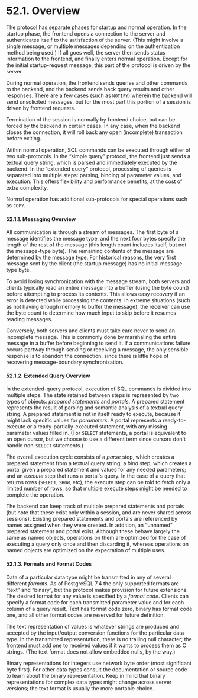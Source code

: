 # 52.1. Overview

The protocol has separate phases for startup and normal operation. In the startup phase, the frontend opens a connection to the server and authenticates itself to the satisfaction of the server. \(This might involve a single message, or multiple messages depending on the authentication method being used.\) If all goes well, the server then sends status information to the frontend, and finally enters normal operation. Except for the initial startup-request message, this part of the protocol is driven by the server.

During normal operation, the frontend sends queries and other commands to the backend, and the backend sends back query results and other responses. There are a few cases \(such as `NOTIFY`\) wherein the backend will send unsolicited messages, but for the most part this portion of a session is driven by frontend requests.

Termination of the session is normally by frontend choice, but can be forced by the backend in certain cases. In any case, when the backend closes the connection, it will roll back any open \(incomplete\) transaction before exiting.

Within normal operation, SQL commands can be executed through either of two sub-protocols. In the “simple query” protocol, the frontend just sends a textual query string, which is parsed and immediately executed by the backend. In the “extended query” protocol, processing of queries is separated into multiple steps: parsing, binding of parameter values, and execution. This offers flexibility and performance benefits, at the cost of extra complexity.

Normal operation has additional sub-protocols for special operations such as `COPY`.

#### 52.1.1. Messaging Overview

All communication is through a stream of messages. The first byte of a message identifies the message type, and the next four bytes specify the length of the rest of the message \(this length count includes itself, but not the message-type byte\). The remaining contents of the message are determined by the message type. For historical reasons, the very first message sent by the client \(the startup message\) has no initial message-type byte.

To avoid losing synchronization with the message stream, both servers and clients typically read an entire message into a buffer \(using the byte count\) before attempting to process its contents. This allows easy recovery if an error is detected while processing the contents. In extreme situations \(such as not having enough memory to buffer the message\), the receiver can use the byte count to determine how much input to skip before it resumes reading messages.

Conversely, both servers and clients must take care never to send an incomplete message. This is commonly done by marshaling the entire message in a buffer before beginning to send it. If a communications failure occurs partway through sending or receiving a message, the only sensible response is to abandon the connection, since there is little hope of recovering message-boundary synchronization.

#### 52.1.2. Extended Query Overview

In the extended-query protocol, execution of SQL commands is divided into multiple steps. The state retained between steps is represented by two types of objects: _prepared statements_ and _portals_. A prepared statement represents the result of parsing and semantic analysis of a textual query string. A prepared statement is not in itself ready to execute, because it might lack specific values for _parameters_. A portal represents a ready-to-execute or already-partially-executed statement, with any missing parameter values filled in. \(For `SELECT` statements, a portal is equivalent to an open cursor, but we choose to use a different term since cursors don't handle non-`SELECT` statements.\)

The overall execution cycle consists of a _parse_ step, which creates a prepared statement from a textual query string; a _bind_ step, which creates a portal given a prepared statement and values for any needed parameters; and an _execute_ step that runs a portal's query. In the case of a query that returns rows \(`SELECT`, `SHOW`, etc\), the execute step can be told to fetch only a limited number of rows, so that multiple execute steps might be needed to complete the operation.

The backend can keep track of multiple prepared statements and portals \(but note that these exist only within a session, and are never shared across sessions\). Existing prepared statements and portals are referenced by names assigned when they were created. In addition, an “unnamed” prepared statement and portal exist. Although these behave largely the same as named objects, operations on them are optimized for the case of executing a query only once and then discarding it, whereas operations on named objects are optimized on the expectation of multiple uses.

#### 52.1.3. Formats and Format Codes

Data of a particular data type might be transmitted in any of several different _formats_. As of PostgreSQL 7.4 the only supported formats are “text” and “binary”, but the protocol makes provision for future extensions. The desired format for any value is specified by a _format code_. Clients can specify a format code for each transmitted parameter value and for each column of a query result. Text has format code zero, binary has format code one, and all other format codes are reserved for future definition.

The text representation of values is whatever strings are produced and accepted by the input/output conversion functions for the particular data type. In the transmitted representation, there is no trailing null character; the frontend must add one to received values if it wants to process them as C strings. \(The text format does not allow embedded nulls, by the way.\)

Binary representations for integers use network byte order \(most significant byte first\). For other data types consult the documentation or source code to learn about the binary representation. Keep in mind that binary representations for complex data types might change across server versions; the text format is usually the more portable choice.

